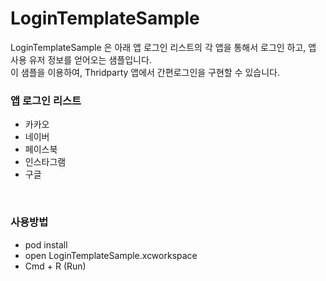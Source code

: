 # LoginTemplateSample

LoginTemplateSample 은 아래 앱 로그인 리스트의 각 앱을 통해서 로그인 하고, 앱 사용 유저 정보를 얻어오는 샘플입니다.<br>
이 샘플을 이용하여, Thridparty 앱에서 간편로그인을 구현할 수 있습니다.

### 앱 로그인 리스트
  - 카카오
  - 네이버
  - 페이스북
  - 인스타그램
  - 구글
<br>

### 사용방법
  - pod install
  - open LoginTemplateSample.xcworkspace
  - Cmd + R (Run)
